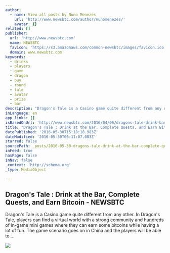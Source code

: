 ```yaml
---
author:
  - name: View all posts by Nuno Menezes
    url: 'http://www.newsbtc.com/author/nunomenezes/'
    avatar: {}
related: []
publisher:
  url: 'http://www.newsbtc.com'
  name: NEWSBTC
  favicon: 'https://s3.amazonaws.com/common-newsbtc/images/favicon.ico'
  domain: www.newsbtc.com
keywords:
  - drinks
  - players
  - game
  - dragon
  - buy
  - round
  - tale
  - avatar
  - prize
  - bar
description: "Dragon's Tale is a Casino game quite different from any other. In Dragon's Tale, players can find a virtual world with a strong community and hundreds of in-game mini games where they can earn some bitcoins while having a lot of fun. The game scenario goes on in China and the players will be able to ..."
inLanguage: en
app_links: []
isBasedOnUrl: 'http://www.newsbtc.com/2016/04/06/dragons-tale-drink-bar-complete-quests-earn-bitcoin/'
title: "Dragon's Tale : Drink at the Bar, Complete Quests, and Earn Bitcoin - NEWSBTC"
datePublished: '2016-05-30T15:18:18.983Z'
dateModified: '2016-05-30T06:11:07.083Z'
starred: false
sourcePath: _posts/2016-05-30-dragons-tale-drink-at-the-bar-complete-quests-and-earn.md
inFeed: true
hasPage: false
inNav: false
_context: 'http://schema.org'
_type: MediaObject

---
```

<article style=""><h1>Dragon's Tale : Drink at the Bar, Complete Quests, and Earn Bitcoin - NEWSBTC</h1><p>Dragon's Tale is a Casino game quite different from any other. In Dragon's Tale, players can find a virtual world with a strong community and hundreds of in-game mini games where they can earn some bitcoins while having a lot of fun. The game scenario goes on in China and the players will be able to ...</p><img src="http://s3.amazonaws.com/main-newsbtc-images/2016/04/06160031/tmg-slideshow_xxl12.jpg" /></article>